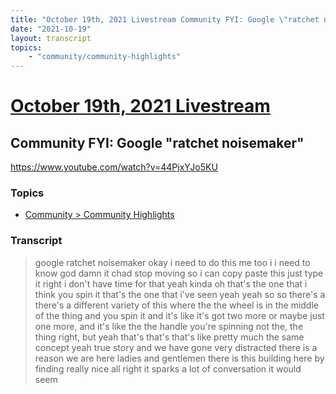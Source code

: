 ```yaml
---
title: "October 19th, 2021 Livestream Community FYI: Google \"ratchet noisemaker\""
date: "2021-10-19"
layout: transcript
topics:
    - "community/community-highlights"
---
```

# [October 19th, 2021 Livestream](../2021-10-19.md)
## Community FYI: Google "ratchet noisemaker"
https://www.youtube.com/watch?v=44PjxYJo5KU

### Topics
* [Community > Community Highlights](../topics/community/community-highlights.md)

### Transcript

> google ratchet noisemaker okay i need to do this me too i i need to know god damn it chad stop moving so i can copy paste this just type it right i don't have time for that yeah kinda oh that's the one that i think you spin it that's the one that i've seen yeah yeah so so there's a there's a different variety of this where the the wheel is in the middle of the thing and you spin it and it's like it's got two more or maybe just one more, and it's like the the handle you're spinning not the, the thing right, but yeah that's that's that's like pretty much the same concept yeah true story and we have gone very distracted there is a reason we are here ladies and gentlemen there is this building here by finding really nice all right it sparks a lot of conversation it would seem
